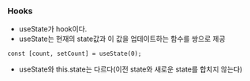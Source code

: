 ### Hooks

- useState가 hook이다.
- useState는 현재의 state값과 이 값을 업데이트하는 함수를 쌍으로 제공

~~~react
const [count, setCount] = useState(0);
~~~

- useState와 this.state는 다르다(이전 state와 새로운 state를 합치지 않는다)
